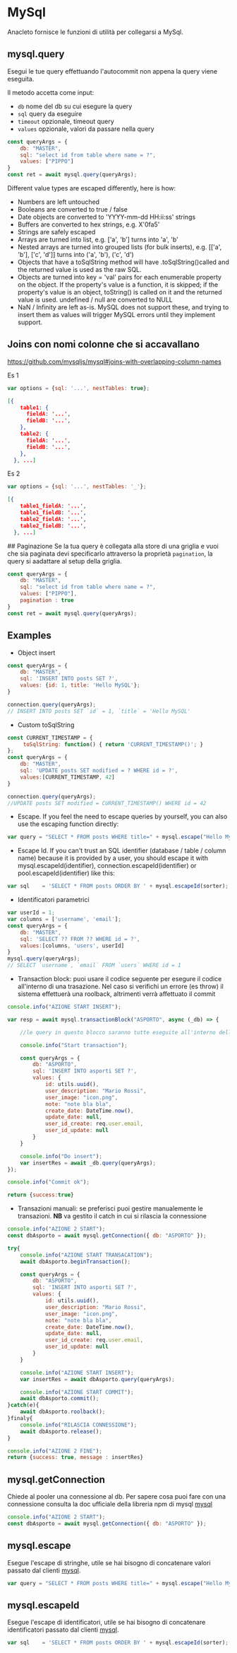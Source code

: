# MySql
Anacleto fornisce le funzioni di utilità per collegarsi a MySql.

## mysql.query
Esegui le tue query effettuando l'autocommit non appena la query viene eseguita.

Il metodo accetta come input:
- `db` nome del db su cui esegure la query
- `sql` query da eseguire
- `timeout` opzionale, timeout query
- `values` opzionale, valori da passare nella query

```js
const queryArgs = {
    db: "MASTER",
    sql: "select id from table where name = ?",
    values: ["PIPPO"]
}
const ret = await mysql.query(queryArgs);
```


Different value types are escaped differently, here is how:

- Numbers are left untouched
- Booleans are converted to true / false
- Date objects are converted to 'YYYY-mm-dd HH:ii:ss' strings
- Buffers are converted to hex strings, e.g. X'0fa5'
- Strings are safely escaped
- Arrays are turned into list, e.g. ['a', 'b'] turns into 'a', 'b'
- Nested arrays are turned into grouped lists (for bulk inserts), e.g. [['a', 'b'], ['c', 'd']] turns into ('a', 'b'), ('c', 'd')
- Objects that have a toSqlString method will have .toSqlString()called and the returned value is used as the raw SQL.
- Objects are turned into key = 'val' pairs for each enumerable property on the object. If the property's value is a function, it is skipped; if the property's value is an object, toString() is called on it and the returned value is used.
undefined / null are converted to NULL
- NaN / Infinity are left as-is. MySQL does not support these, and trying to insert them as values will trigger MySQL errors until they implement support.

## Joins con nomi colonne che si accavallano
https://github.com/mysqljs/mysql#joins-with-overlapping-column-names

Es 1

```js
var options = {sql: '...', nestTables: true};
```

```json
[{
    table1: {
      fieldA: '...',
      fieldB: '...',
    },
    table2: {
      fieldA: '...',
      fieldB: '...',
    },
  }, ...]
```

Es 2

```js
var options = {sql: '...', nestTables: '_'};
```

```json
[{
    table1_fieldA: '...',
    table1_fieldB: '...',
    table2_fieldA: '...',
    table2_fieldB: '...',
  }, ...]
```


## Paginazione
Se la tua query è collegata alla store di una griglia e vuoi che sia paginata devi specificarlo attraverso la proprietà `pagination`, la query si aadattare al setup della griglia.
```js
const queryArgs = {
    db: "MASTER",
    sql: "select id from table where name = ?",
    values: ["PIPPO"],
    pagination : true
}
const ret = await mysql.query(queryArgs);
```


## Examples

 - Object insert
```js
const queryArgs = {
    db: "MASTER",
    sql: 'INSERT INTO posts SET ?',
    values: {id: 1, title: 'Hello MySQL'};
}

connection.query(queryArgs);
// INSERT INTO posts SET `id` = 1, `title` = 'Hello MySQL'
```

- Custom toSqlString
```js
const CURRENT_TIMESTAMP = {
     toSqlString: function() { return 'CURRENT_TIMESTAMP()'; } 
};
const queryArgs = {
    db: "MASTER",
    sql: 'UPDATE posts SET modified = ? WHERE id = ?',
    values:[CURRENT_TIMESTAMP, 42]
}

connection.query(queryArgs);
//UPDATE posts SET modified = CURRENT_TIMESTAMP() WHERE id = 42
```

- Escape. If you feel the need to escape queries by yourself, you can also use the escaping function directly:


```js
var query = "SELECT * FROM posts WHERE title=" + mysql.escape("Hello MySQL");
```


- Escape Id. If you can't trust an SQL identifier (database / table / column name) because it is provided by a user, you should escape it with mysql.escapeId(identifier), connection.escapeId(identifier) or pool.escapeId(identifier) like this:

```js
var sql    = 'SELECT * FROM posts ORDER BY ' + mysql.escapeId(sorter);

```

- Identificatori parametrici
```js
var userId = 1;
var columns = ['username', 'email'];
const queryArgs = {
    db: "MASTER",
    sql: 'SELECT ?? FROM ?? WHERE id = ?',
    values:[columns, 'users', userId]
}
mysql.query(queryArgs);
// SELECT `username`, `email` FROM `users` WHERE id = 1
```

- Transaction block: puoi usare il codice seguente per esegure il codice all'interno di una trasazione. Nel caso si verifichi un errore (es throw) il sistema effettuerà una roolback, altrimenti verrà affettuato il commit
```js
console.info("AZIONE START INSERT");

var resp = await mysql.transactionBlock("ASPORTO", async (_db) => {

    //le query in questo blocco saranno tutte eseguite all'interno della stessa transazione

    console.info("Start transaction");

    const queryArgs = {
        db: "ASPORTO",
        sql: 'INSERT INTO asporti SET ?',
        values: {
            id: utils.uuid(), 
            user_description: "Mario Rossi",
            user_image: "icon.png",
            note: "note bla bla",
            create_date: DateTime.now(),
            update_date: null,
            user_id_create: req.user.email,
            user_id_update: null
        }
    }

    console.info("Do insert");
    var insertRes = await _db.query(queryArgs);
});

console.info("Commit ok");

return {success:true}
``` 

- Transazioni manuali: se preferisci puoi gestire manualemente le transazioni. **NB** va gestito il catch in cui si rilascia la connessione
```js
console.info("AZIONE 2 START");
const dbAsporto = await mysql.getConnection({ db: "ASPORTO" });

try{
    console.info("AZIONE START TRANSACATION");
    await dbAsporto.beginTransaction();

    const queryArgs = {
        db: "ASPORTO",
        sql: 'INSERT INTO asporti SET ?',
        values: {
            id: utils.uuid(), 
            user_description: "Mario Rossi",
            user_image: "icon.png",
            note: "note bla bla",
            create_date: DateTime.now(),
            update_date: null,
            user_id_create: req.user.email,
            user_id_update: null
        }
    }

    console.info("AZIONE START INSERT");
    var insertRes = await dbAsporto.query(queryArgs);

    console.info("AZIONE START COMMIT");
    await dbAsporto.commit();
}catch(e){
    await dbAsporto.roolback();
}finaly{
    console.info("RILASCIA CONNESSIONE");
    await dbAsporto.release();
}

console.info("AZIONE 2 FINE");
return {success: true, message : insertRes}

```


## mysql.getConnection
Chiede al pooler una connessione al db.
Per sapere cosa puoi fare con una connessione consulta la doc ufficiale della libreria npm di mysql [mysql](https://github.com/mysqljs/mysql)
```js
console.info("AZIONE 2 START");
const dbAsporto = await mysql.getConnection({ db: "ASPORTO" });
```

## mysql.escape
Esegue l'escape di stringhe, utile se hai bisogno di concatenare valori passato dal clienti [mysql](https://github.com/mysqljs/mysql).
```js
var query = "SELECT * FROM posts WHERE title=" + mysql.escape("Hello MySQL");
```

## mysql.escapeId
Esegue l'escape di identificatori, utile se hai bisogno di concatenare identificatori passato dal clienti [mysql](https://github.com/mysqljs/mysql).
```js
var sql    = 'SELECT * FROM posts ORDER BY ' + mysql.escapeId(sorter);

```